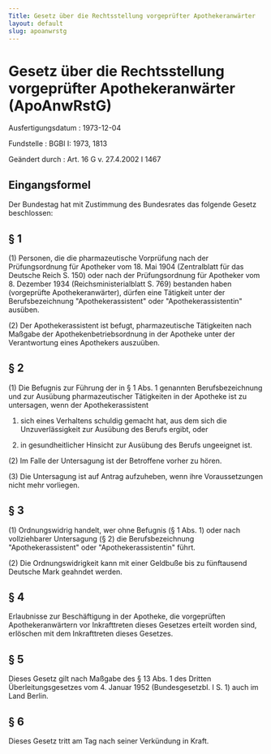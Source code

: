 ```yaml
---
Title: Gesetz über die Rechtsstellung vorgeprüfter Apothekeranwärter
layout: default
slug: apoanwrstg
---
```


# Gesetz über die Rechtsstellung vorgeprüfter Apothekeranwärter (ApoAnwRstG)

Ausfertigungsdatum
:   1973-12-04

Fundstelle
:   BGBl I: 1973, 1813

Geändert durch
:   Art. 16 G v. 27.4.2002 I 1467


## Eingangsformel

Der Bundestag hat mit Zustimmung des Bundesrates das folgende Gesetz
beschlossen:


## § 1

(1) Personen, die die pharmazeutische Vorprüfung nach der
Prüfungsordnung für Apotheker vom 18. Mai 1904 (Zentralblatt für das
Deutsche Reich S. 150) oder nach der Prüfungsordnung für Apotheker vom
8\. Dezember 1934 (Reichsministerialblatt S. 769) bestanden haben
(vorgeprüfte Apothekeranwärter), dürfen eine Tätigkeit unter der
Berufsbezeichnung "Apothekerassistent" oder "Apothekerassistentin"
ausüben.

(2) Der Apothekerassistent ist befugt, pharmazeutische Tätigkeiten
nach Maßgabe der Apothekenbetriebsordnung in der Apotheke unter der
Verantwortung eines Apothekers auszuüben.


## § 2

(1) Die Befugnis zur Führung der in § 1 Abs. 1 genannten
Berufsbezeichnung und zur Ausübung pharmazeutischer Tätigkeiten in der
Apotheke ist zu untersagen, wenn der Apothekerassistent

1.  sich eines Verhaltens schuldig gemacht hat, aus dem sich die
    Unzuverlässigkeit zur Ausübung des Berufs ergibt, oder


2.  in gesundheitlicher Hinsicht zur Ausübung des Berufs ungeeignet ist.




(2) Im Falle der Untersagung ist der Betroffene vorher zu hören.

(3) Die Untersagung ist auf Antrag aufzuheben, wenn ihre
Voraussetzungen nicht mehr vorliegen.


## § 3

(1) Ordnungswidrig handelt, wer ohne Befugnis (§ 1 Abs. 1) oder nach
vollziehbarer Untersagung (§ 2) die Berufsbezeichnung
"Apothekerassistent" oder "Apothekerassistentin" führt.

(2) Die Ordnungswidrigkeit kann mit einer Geldbuße bis zu fünftausend
Deutsche Mark geahndet werden.


## § 4

Erlaubnisse zur Beschäftigung in der Apotheke, die vorgeprüften
Apothekeranwärtern vor Inkrafttreten dieses Gesetzes erteilt worden
sind, erlöschen mit dem Inkrafttreten dieses Gesetzes.


## § 5

Dieses Gesetz gilt nach Maßgabe des § 13 Abs. 1 des Dritten
Überleitungsgesetzes vom 4. Januar 1952 (Bundesgesetzbl. I S. 1) auch
im Land Berlin.


## § 6

Dieses Gesetz tritt am Tag nach seiner Verkündung in Kraft.

